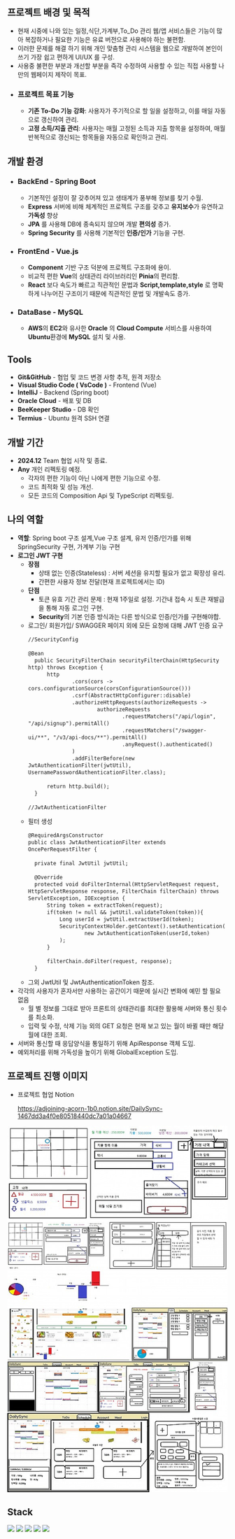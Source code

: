 ## 프로젝트 배경 및 목적

- 현재 시중에 나와 있는 일정,식단,가계부,To_Do 관리 웹/앱 서비스들은
  기능이 많아 복잡하거나 필요한 기능은 유료 버전으로 사용해야 하는 불편함.
- 이러한 문제를 해결 하기 위해 개인 맞춤형 관리 시스템을 웹으로 개발하여
  본인이 쓰기 가장 쉽고 편하게 UI/UX 를 구성.
- 사용중 불편한 부분과 개선할 부분을 즉각 수정하여 사용할 수 있는 직접 사용할
  나만의 웹페이지 제작이 목표.
- ### 프로젝트 목표 기능
    - **기존 To-Do 기능 강화**: 사용자가 주기적으로 할 일을 설정하고, 이를 매일 자동으로 갱신하여 관리.
    - **고정 소득/지출 관리**: 사용자는 매월 고정된 소득과 지출 항목을 설정하여, 매월 반복적으로 갱신되는 항목들을 자동으로 확인하고 관리.

## 개발 환경

- ### BackEnd - Spring Boot
    - 기본적인 설정이 잘 갖추어져 있고 생태계가 풍부해 정보를 찾기 수월.
    - **Express** 서버에 비해 체계적인 프로젝트 구조를 갖추고 **유지보수**가 유연하고 **가독성** 향상
    - **JPA** 를 사용해 DB에 종속되지 않으며 개발 **편의성** 증가.
    - **Spring Security** 를 사용해 기본적인 **인증/인가** 기능을 구현.
- ### FrontEnd - Vue.js
    - **Component** 기반 구조 덕분에 프로젝트 구조화에 용이.
    - 비교적 편한 **Vue**의 상태관리 라이브러리인 **Pinia**의 편리함.
    - **React** 보다 속도가 빠르고 직관적인 문법과 **Script,template,style** 로 명확하게 나누어진
      구조이기 때문에 직관적인 문법 및 개발속도 증가.
- ### DataBase - MySQL
    - **AWS**의 **EC2**와 유사한 **Oracle** 의 **Cloud Compute** 서비스를 사용하여 **Ubuntu**환경에 **MySQL** 설치 및 사용.

## Tools

- **Git&GitHub** - 협업 및 코드 변경 사항 추적, 원격 저장소
- **Visual Studio Code ( VsCode )** - Frontend (Vue)
- **IntelliJ** - Backend (Spring boot)
- **Oracle Cloud** - 배포 및 DB
- **BeeKeeper Studio** - DB 확인
- **Termius** - Ubuntu 원격 SSH 연결

## 개발 기간

- **2024.12** Team 협업 시작 및 종료.
- **Any** 개인 리펙토링 예정.
    - 각자의 편한 기능이 아닌 나에게 편한 기능으로 수정.
    - 코드 최적화 및 성능 개선.
    - 모든 코드의 Composition Api 및 TypeScript 리펙토링.

## 나의 역할

- **역할**: Spring boot 구조 설계,Vue 구조 설계, 유저 인증/인가를 위해 SpringSecurity 구현, 가계부 기능 구현
- **로그인 JWT 구현**
  - **장점**
    - 상태 없는 인증(Stateless) : 서버 세션을 유지할 필요가 없고 확장성 유리.
    - 간편한 사용자 정보 전달(현재 프로젝트에서는 ID)
  - **단점**
    - 토큰 유효 기간 관리 문제 : 현재 1주일로 설정. 기간내 접속 시 토큰 재발급을 통해 자동 로그인 구현.
    - **Security**의 기본 인증 방식과는 다른 방식으로 인증/인가를 구현해야합.
  - 로그인/ 회원가입/ SWAGGER 페이지 외에 모든 요청에 대해 JWT 인증 요구
    ```
    //SecurityConfig
  
    @Bean
      public SecurityFilterChain securityFilterChain(HttpSecurity http) throws Exception {
          http
                  .cors(cors -> cors.configurationSource(corsConfigurationSource()))
                  .csrf(AbstractHttpConfigurer::disable)
                  .authorizeHttpRequests(authorizeRequests ->
                          authorizeRequests
                                  .requestMatchers("/api/login", "/api/signup").permitAll()
                                  .requestMatchers("/swagger-ui/**", "/v3/api-docs/**").permitAll()
                                  .anyRequest().authenticated()
                  )
                  .addFilterBefore(new JwtAuthenticationFilter(jwtUtil), UsernamePasswordAuthenticationFilter.class);

          return http.build();
      }
  
    //JwtAuthenticationFilter
    ```
  - 필터 생성
    ```
    @RequiredArgsConstructor
    public class JwtAuthenticationFilter extends OncePerRequestFilter {

      private final JwtUtil jwtUtil;

      @Override
      protected void doFilterInternal(HttpServletRequest request, HttpServletResponse response, FilterChain filterChain) throws ServletException, IOException {
          String token = extractToken(request);
          if(token != null && jwtUtil.validateToken(token)){
              Long userId = jwtUtil.extractUserId(token);
              SecurityContextHolder.getContext().setAuthentication(
                      new JwtAuthenticationToken(userId,token)
              );
          }

          filterChain.doFilter(request, response);
      }
    ```
  - 그외 JwtUtil 및 JwtAuthenticationToken 참조.
- 각각의 사용자가 혼자서만 사용하는 공간이기 때문에 실시간 변화에 예민 할 필요 없음
  - 월 별 정보를 그대로 받아 프론트의 상태관리를 최대한 활용해 서버와 통신 횟수를 최소화.
  - 입력 및 수정, 삭제 기능 외의 GET 요청은 현재 보고 있는 월이 바뀔 때만 해당 월에 대한 조회.
- 서버와 통신할 때 응답양식을 통일하기 위해 ApiResponse 객체 도입.
- 예외처리를 위해 가독성을 높이기 위해 GlobalException 도입.


## 프로젝트 진행 이미지

- 프로젝트 협업 Notion
  
  https://adjoining-acorn-1b0.notion.site/DailySync-1467dd3a4f0e80518440dc7a01a04667

<img src="./ideaImg.jpg"/>

## Stack

<img src="https://img.shields.io/badge/vue.js-4FC08D?style=for-the-badge&logo=vuedotjs&logoColor=white">
<img src="https://img.shields.io/badge/springboot-6DB33F?style=for-the-badge&logo=springboot&logoColor=white">
<img src="https://img.shields.io/badge/typescript-3178C6?style=for-the-badge&logo=typescript&logoColor=white">
<img src="https://img.shields.io/badge/mysql-4479A1?style=for-the-badge&logo=mysql&logoColor=white">
<img src="https://img.shields.io/badge/ubuntu-E95420?style=for-the-badge&logo=ubuntu&logoColor=white">
